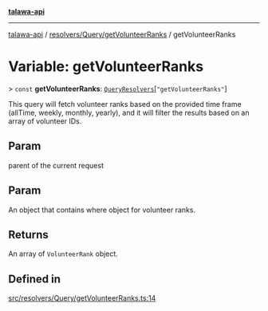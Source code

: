 [**talawa-api**](../../../../README.md)

***

[talawa-api](../../../../modules.md) / [resolvers/Query/getVolunteerRanks](../README.md) / getVolunteerRanks

# Variable: getVolunteerRanks

\> `const` **getVolunteerRanks**: [`QueryResolvers`](../../../../types/generatedGraphQLTypes/type-aliases/QueryResolvers.md)\[`"getVolunteerRanks"`\]

This query will fetch volunteer ranks based on the provided time frame (allTime, weekly, monthly, yearly),
and it will filter the results based on an array of volunteer IDs.

## Param

parent of the current request

## Param

An object that contains where object for volunteer ranks.

## Returns

An array of `VolunteerRank` object.

## Defined in

[src/resolvers/Query/getVolunteerRanks.ts:14](https://github.com/PalisadoesFoundation/talawa-api/blob/6bd0fecc1032af2aa70d925c85724d9fec2350f9/src/resolvers/Query/getVolunteerRanks.ts#L14)
